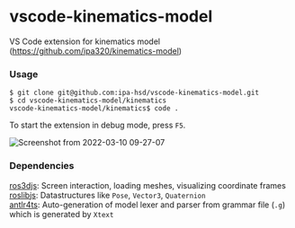 # vscode-kinematics-model
VS Code extension for kinematics model (https://github.com/ipa320/kinematics-model)

### Usage
```
$ git clone git@github.com:ipa-hsd/vscode-kinematics-model.git
$ cd vscode-kinematics-model/kinematics
vscode-kinematics-model/kinematics$ code .
```
To start the extension in debug mode, press `F5`.

![Screenshot from 2022-03-10 09-27-07](https://user-images.githubusercontent.com/31062848/157628130-10dafe63-51e5-4520-8265-d788e73cee0b.png)

### Dependencies
[ros3djs](https://github.com/RobotWebTools/ros3djs): Screen interaction, loading meshes, visualizing coordinate frames  
[roslibjs](https://github.com/RobotWebTools/roslibjs): Datastructures like `Pose`, `Vector3`, `Quaternion`  
[antlr4ts](https://github.com/tunnelvisionlabs/antlr4ts): Auto-generation of model lexer and parser from grammar file (`.g`) which is generated by `Xtext`

